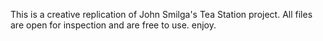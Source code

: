 This is a creative replication of John Smilga's Tea Station project. All files are open for inspection and are free to use. 
enjoy.
